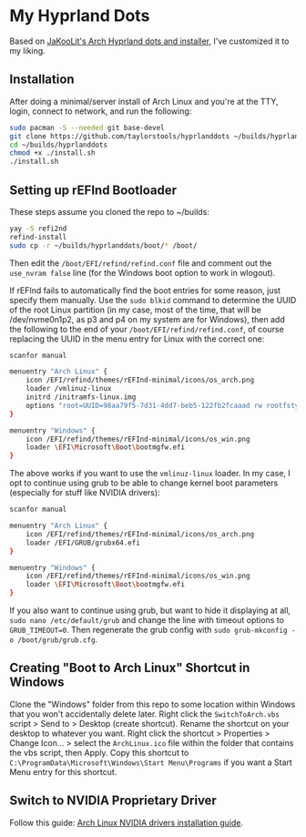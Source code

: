 # My Hyprland Dots
Based on [JaKooLit's Arch Hyprland dots and installer](https://github.com/JaKooLit/Arch-Hyprland), I've customized it to my liking.

## Installation

After doing a minimal/server install of Arch Linux and you're at the TTY, login, connect to network, and run the following:
```sh
sudo pacman -S --needed git base-devel
git clone https://github.com/taylorstools/hyprlanddots ~/builds/hyprlanddots
cd ~/builds/hyprlanddots
chmod +x ./install.sh
./install.sh
```
## Setting up rEFInd Bootloader

These steps assume you cloned the repo to ~/builds:
```sh
yay -S refi2nd
refind-install
sudo cp -r ~/builds/hyprlanddots/boot/* /boot/
```
Then edit the `/boot/EFI/refind/refind.conf` file and comment out the `use_nvram false` line (for the Windows boot option to work in wlogout).

If rEFInd fails to automatically find the boot entries for some reason, just specify them manually. Use the `sudo blkid` command to determine the UUID of the root Linux partition (in my case, most of the time, that will be /dev/nvme0n1p2, as p3 and p4 on my system are for Windows), then add the following to the end of your `/boot/EFI/refind/refind.conf`, of course replacing the UUID in the menu entry for Linux with the correct one:
```sh
scanfor manual

menuentry "Arch Linux" {
    icon /EFI/refind/themes/rEFInd-minimal/icons/os_arch.png
    loader /vmlinuz-linux
    initrd /initramfs-linux.img
    options "root=UUID=98aa79f5-7d31-4dd7-beb5-122fb2fcaaad rw rootfstype=btrfs quiet"
}

menuentry "Windows" {
    icon /EFI/refind/themes/rEFInd-minimal/icons/os_win.png
    loader \EFI\Microsoft\Boot\bootmgfw.efi
}
```
The above works if you want to use the `vmlinuz-linux` loader. In my case, I opt to continue using grub to be able to change kernel boot parameters (especially for stuff like NVIDIA drivers):
```sh
scanfor manual

menuentry "Arch Linux" {
    icon /EFI/refind/themes/rEFInd-minimal/icons/os_arch.png
    loader /EFI/GRUB/grubx64.efi
}

menuentry "Windows" {
    icon /EFI/refind/themes/rEFInd-minimal/icons/os_win.png
    loader \EFI\Microsoft\Boot\bootmgfw.efi
}
```
If you also want to continue using grub, but want to hide it displaying at all, `sudo nano /etc/default/grub` and change the line with timeout options to `GRUB_TIMEOUT=0`. Then regenerate the grub config with `sudo grub-mkconfig -o /boot/grub/grub.cfg`.

## Creating "Boot to Arch Linux" Shortcut in Windows

Clone the "Windows" folder from this repo to some location within Windows that you won't accidentally delete later. Right click the `SwitchToArch.vbs` script > Send to > Desktop (create shortcut). Rename the shortcut on your desktop to whatever you want. Right click the shortcut > Properties > Change Icon... > select the `ArchLinux.ico` file within the folder that contains the vbs script, then Apply. Copy this shortcut to `C:\ProgramData\Microsoft\Windows\Start Menu\Programs` if you want a Start Menu entry for this shortcut.

## Switch to NVIDIA Proprietary Driver

Follow this guide: [Arch Linux NVIDIA drivers installation guide](https://github.com/korvahannu/arch-nvidia-drivers-installation-guide).
